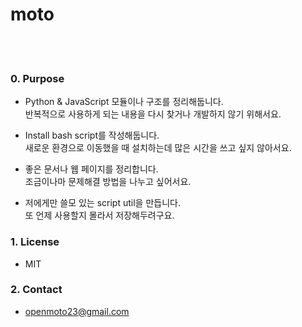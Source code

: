 moto 
==========
<br>
<br>

### 0. Purpose
- Python & JavaScript 모듈이나 구조를 정리해둡니다. <br> 반복적으로 사용하게 되는 내용을 다시 찾거나 개발하지 않기 위해서요.

- Install bash script를 작성해둡니다. <br> 새로운 환경으로 이동했을 때 설치하는데 많은 시간을 쓰고 싶지 않아서요.

- 좋은 문서나 웹 페이지를 정리합니다. <br> 조금이나마 문제해결 방법을 나누고 싶어서요.

- 저에게만 쓸모 있는 script util을 만듭니다. <br> 또 언제 사용할지 몰라서 저장해두려구요.

### 1. License
- MIT

### 2. Contact 
- openmoto23@gmail.com
